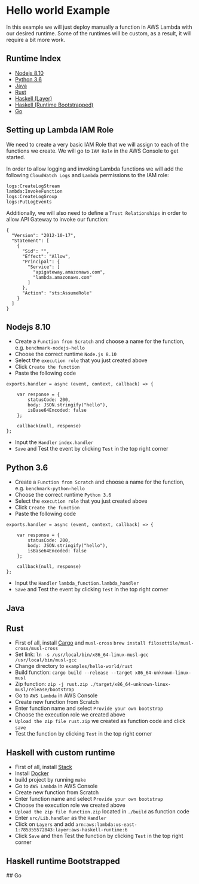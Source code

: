 # Hello world Example
In this example we will just deploy manually a function in AWS Lambda with our desired runtime. Some of the runtimes will be custom, as a result, it will require a bit more work.

## Runtime Index
- [Nodejs 8.10](#nodejs-810)
- [Python 3.6](#python-36)
- [Java](#java)
- [Rust](#rust)
- [Haskell (Layer)](#Haskell-with-custom-runtime)
- [Haskell (Runtime Bootstrapped)]()
- [Go](#go)

## Setting up Lambda IAM Role

We need to create a very basic IAM Role that we will assign to each of the functions we create. We will go to `IAM Role` in the AWS Console to get started.

In order to allow logging and invoking Lambda functions we will add the following `CloudWatch Logs` and `Lambda` permissions to the IAM role:
```
logs:CreateLogStream
lambda:InvokeFunction
logs:CreateLogGroup
logs:PutLogEvents
```

Additionally, we will also need to define a `Trust Relationships` in order to allow API Gateway to invoke our function:
```
{
  "Version": "2012-10-17",
  "Statement": [
    {
      "Sid": "",
      "Effect": "Allow",
      "Principal": {
        "Service": [
          "apigateway.amazonaws.com",
          "lambda.amazonaws.com"
        ]
      },
      "Action": "sts:AssumeRole"
    }
  ]
}
```

## Nodejs 8.10
- Create a `Function from Scratch` and choose a name for the function, e.g. `benchmark-nodejs-hello`
- Choose the correct runtime `Node.js 8.10`
- Select the `execution role` that you just created above
- Click `Create the function`
- Paste the following code
```
exports.handler = async (event, context, callback) => {

    var response = {
        statusCode: 200,
        body: JSON.stringify("hello"),
        isBase64Encoded: false
    };
    
    callback(null, response)
};

```
- Input the `Handler`
`index.handler`
- `Save` and Test the event by clicking `Test` in the top right corner

## Python 3.6
- Create a `Function from Scratch` and choose a name for the function, e.g. `benchmark-python-hello`
- Choose the correct runtime `Python 3.6`
- Select the `execution role` that you just created above
- Click `Create the function`
- Paste the following code

```
exports.handler = async (event, context, callback) => {

    var response = {
        statusCode: 200,
        body: JSON.stringify("hello"),
        isBase64Encoded: false
    };
    
    callback(null, response)
};
```

- Input the `Handler`
`lambda_function.lambda_handler`
- `Save` and Test the event by clicking `Test` in the top right corner

## Java

## Rust
- First of all, install [Cargo](https://doc.rust-lang.org/cargo/getting-started/installation.html) and `musl-cross` `brew install filosottile/musl-cross/musl-cross`
- Set link: `ln -s /usr/local/bin/x86_64-linux-musl-gcc /usr/local/bin/musl-gcc`
- Change directory to `examples/hello-world/rust`
- Build function: `cargo build --release --target x86_64-unknown-linux-musl`
- Zip function: `zip -j rust.zip ./target/x86_64-unknown-linux-musl/release/bootstrap`
- Go to `AWS Lambda` in AWS Console
- Create new function from Scratch
- Enter function name and select `Provide your own bootstrap`
- Choose the execution role we created above
- `Upload the zip file rust.zip` we created as function code and click `save`
- Test the function by clicking `Test` in the top right corner

## Haskell with custom runtime
- First of all, install [Stack](https://docs.haskellstack.org/en/stable/README/)
- Install [Docker](https://docs.docker.com/docker-for-mac/install/)
- build project by running `make`
- Go to `AWS Lambda` in AWS Console
- Create new function from Scratch
- Enter function name and select `Provide your own bootstrap`
- Choose the execution role we created above
- `Upload the zip file function.zip` located in `./build` as function code
- Enter `src/Lib.handler` as the `Handler`
- Click on `Layers` and add `arn:aws:lambda:us-east-1:785355572843:layer:aws-haskell-runtime:6`
- Click `Save` and then Test the function by clicking `Test` in the top right corner

## Haskell runtime Bootstrapped

## Go